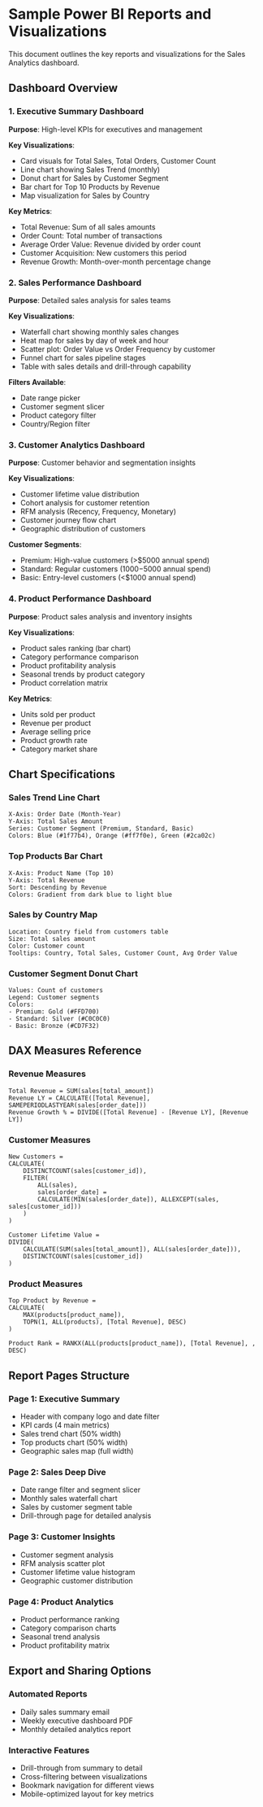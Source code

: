 # Sample Power BI Reports and Visualizations

This document outlines the key reports and visualizations for the Sales Analytics dashboard.

## Dashboard Overview

### 1. Executive Summary Dashboard
**Purpose**: High-level KPIs for executives and management

**Key Visualizations**:
- Card visuals for Total Sales, Total Orders, Customer Count
- Line chart showing Sales Trend (monthly)
- Donut chart for Sales by Customer Segment
- Bar chart for Top 10 Products by Revenue
- Map visualization for Sales by Country

**Key Metrics**:
- Total Revenue: Sum of all sales amounts
- Order Count: Total number of transactions
- Average Order Value: Revenue divided by order count
- Customer Acquisition: New customers this period
- Revenue Growth: Month-over-month percentage change

### 2. Sales Performance Dashboard
**Purpose**: Detailed sales analysis for sales teams

**Key Visualizations**:
- Waterfall chart showing monthly sales changes
- Heat map for sales by day of week and hour
- Scatter plot: Order Value vs Order Frequency by customer
- Funnel chart for sales pipeline stages
- Table with sales details and drill-through capability

**Filters Available**:
- Date range picker
- Customer segment slicer
- Product category filter
- Country/Region filter

### 3. Customer Analytics Dashboard
**Purpose**: Customer behavior and segmentation insights

**Key Visualizations**:
- Customer lifetime value distribution
- Cohort analysis for customer retention
- RFM analysis (Recency, Frequency, Monetary)
- Customer journey flow chart
- Geographic distribution of customers

**Customer Segments**:
- Premium: High-value customers (>$5000 annual spend)
- Standard: Regular customers ($1000-$5000 annual spend)
- Basic: Entry-level customers (<$1000 annual spend)

### 4. Product Performance Dashboard
**Purpose**: Product sales analysis and inventory insights

**Key Visualizations**:
- Product sales ranking (bar chart)
- Category performance comparison
- Product profitability analysis
- Seasonal trends by product category
- Product correlation matrix

**Key Metrics**:
- Units sold per product
- Revenue per product
- Average selling price
- Product growth rate
- Category market share

## Chart Specifications

### Sales Trend Line Chart
```
X-Axis: Order Date (Month-Year)
Y-Axis: Total Sales Amount
Series: Customer Segment (Premium, Standard, Basic)
Colors: Blue (#1f77b4), Orange (#ff7f0e), Green (#2ca02c)
```

### Top Products Bar Chart
```
X-Axis: Product Name (Top 10)
Y-Axis: Total Revenue
Sort: Descending by Revenue
Colors: Gradient from dark blue to light blue
```

### Sales by Country Map
```
Location: Country field from customers table
Size: Total sales amount
Color: Customer count
Tooltips: Country, Total Sales, Customer Count, Avg Order Value
```

### Customer Segment Donut Chart
```
Values: Count of customers
Legend: Customer segments
Colors: 
- Premium: Gold (#FFD700)
- Standard: Silver (#C0C0C0)
- Basic: Bronze (#CD7F32)
```

## DAX Measures Reference

### Revenue Measures
```dax
Total Revenue = SUM(sales[total_amount])
Revenue LY = CALCULATE([Total Revenue], SAMEPERIODLASTYEAR(sales[order_date]))
Revenue Growth % = DIVIDE([Total Revenue] - [Revenue LY], [Revenue LY])
```

### Customer Measures
```dax
New Customers = 
CALCULATE(
    DISTINCTCOUNT(sales[customer_id]),
    FILTER(
        ALL(sales),
        sales[order_date] = 
        CALCULATE(MIN(sales[order_date]), ALLEXCEPT(sales, sales[customer_id]))
    )
)

Customer Lifetime Value = 
DIVIDE(
    CALCULATE(SUM(sales[total_amount]), ALL(sales[order_date])),
    DISTINCTCOUNT(sales[customer_id])
)
```

### Product Measures
```dax
Top Product by Revenue = 
CALCULATE(
    MAX(products[product_name]),
    TOPN(1, ALL(products), [Total Revenue], DESC)
)

Product Rank = RANKX(ALL(products[product_name]), [Total Revenue], , DESC)
```

## Report Pages Structure

### Page 1: Executive Summary
- Header with company logo and date filter
- KPI cards (4 main metrics)
- Sales trend chart (50% width)
- Top products chart (50% width)
- Geographic sales map (full width)

### Page 2: Sales Deep Dive
- Date range filter and segment slicer
- Monthly sales waterfall chart
- Sales by customer segment table
- Drill-through page for detailed analysis

### Page 3: Customer Insights
- Customer segment analysis
- RFM analysis scatter plot
- Customer lifetime value histogram
- Geographic customer distribution

### Page 4: Product Analytics
- Product performance ranking
- Category comparison charts
- Seasonal trend analysis
- Product profitability matrix

## Export and Sharing Options

### Automated Reports
- Daily sales summary email
- Weekly executive dashboard PDF
- Monthly detailed analytics report

### Interactive Features
- Drill-through from summary to detail
- Cross-filtering between visualizations
- Bookmark navigation for different views
- Mobile-optimized layout for key metrics
